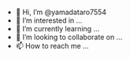 - 👋 Hi, I’m @yamadataro7554
- 👀 I’m interested in ...
- 🌱 I’m currently learning ...
- 💞️ I’m looking to collaborate on ...
- 📫 How to reach me ...

<!---
yamadataro7554/yamadataro7554 is a ✨ special ✨ repository because its `README.md` (this file) appears on your GitHub profile.
You can click the Preview link to take a look at your changes.
--->
